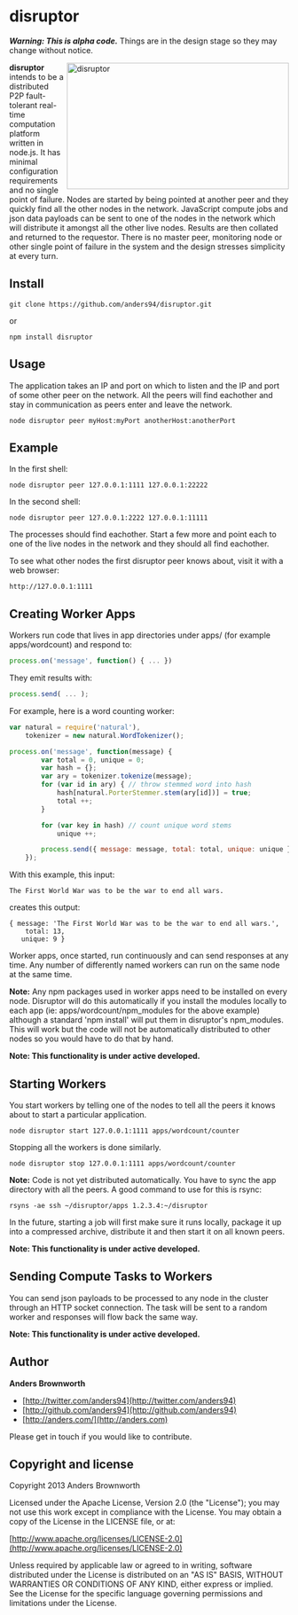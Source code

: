 disruptor
=========

***Warning: This is alpha code.*** Things are in the design stage so they may change without notice.

<img src="http://anders.com/1offs/disruptor.png" width="400" height="228" alt="disruptor" align="right" />

**disruptor** intends to be a distributed P2P fault-tolerant real-time computation platform written in 
node.js. It has minimal configuration requirements and no single point of failure. Nodes are started 
by being pointed at another peer and they quickly find all the other nodes in the network. JavaScript
compute jobs and json data payloads can be sent to one of the nodes in the network which will distribute
it amongst all the other live nodes. Results are then collated and returned to the requestor. There 
is no master peer, monitoring node or other single point of failure in the system and the design 
stresses simplicity at every turn.

Install
-----
    git clone https://github.com/anders94/disruptor.git

or

    npm install disruptor

Usage
-----
The application takes an IP and port on which to listen and the IP and port of some other peer 
on the network. All the peers will find eachother and stay in communication as peers enter and
leave the network.

    node disruptor peer myHost:myPort anotherHost:anotherPort

Example
-------
In the first shell:

    node disruptor peer 127.0.0.1:1111 127.0.0.1:22222

In the second shell:

    node disruptor peer 127.0.0.1:2222 127.0.0.1:11111

The processes should find eachother. Start a few more and point each to one of the live nodes in 
the network and they should all find eachother.

To see what other nodes the first disruptor peer knows about, visit it with a web browser:

    http://127.0.0.1:1111

Creating Worker Apps
--------------------
Workers run code that lives in app directories under apps/ (for example apps/wordcount) and 
respond to:

```javascript
process.on('message', function() { ... }) 
```

They emit results with:

```javascript
process.send( ... );
```

For example, here is a word counting worker:

```javascript
var natural = require('natural'),
    tokenizer = new natural.WordTokenizer();

process.on('message', function(message) {
        var total = 0, unique = 0;
        var hash = {};
        var ary = tokenizer.tokenize(message);
        for (var id in ary) { // throw stemmed word into hash
            hash[natural.PorterStemmer.stem(ary[id])] = true;
            total ++;
        }

        for (var key in hash) // count unique word stems
            unique ++;

        process.send({ message: message, total: total, unique: unique });
    });
```

With this example, this input:
```
The First World War was to be the war to end all wars.
```

creates this output:
```
{ message: 'The First World War was to be the war to end all wars.',
    total: 13,
   unique: 9 }
```

Worker apps, once started, run continuously and can send responses at any time. Any number
of differently named workers can run on the same node at the same time.

**Note:** Any npm packages used in worker apps need to be installed on every node. Disruptor
will do this automatically if you install the modules locally to each app (ie: 
apps/wordcount/npm_modules for the above example) although a standard 'npm install' will put 
them in disruptor's npm_modules. This will work but the code will not be automatically 
distributed to other nodes so you would have to do that by hand.

**Note: This functionality is under active developed.**

Starting Workers
----------------
You start workers by telling one of the nodes to tell all the peers it knows about to start
a particular application.

    node disruptor start 127.0.0.1:1111 apps/wordcount/counter

Stopping all the workers is done similarly.

    node disruptor stop 127.0.0.1:1111 apps/wordcount/counter

**Note:** Code is not yet distributed automatically. You have to sync the app directory with
all the peers. A good command to use for this is rsync:

    rsyns -ae ssh ~/disruptor/apps 1.2.3.4:~/disruptor

In the future, starting a job will first make sure it runs locally, package it up into a 
compressed archive, distribute it and then start it on all known peers.

**Note: This functionality is under active developed.**

Sending Compute Tasks to Workers
--------------------------------
You can send json payloads to be processed to any node in the cluster through an HTTP socket
connection. The task will be sent to a random worker and responses will flow back the same way.

**Note: This functionality is under active developed.**

Author
------
**Anders Brownworth**

+ [http://twitter.com/anders94](http://twitter.com/anders94)
+ [http://github.com/anders94](http://github.com/anders94)
+ [http://anders.com/](http://anders.com)

Please get in touch if you would like to contribute.

Copyright and license
---------------------
Copyright 2013 Anders Brownworth

Licensed under the Apache License, Version 2.0 (the "License"); you may not use this work except 
in compliance with the License. You may obtain a copy of the License in the LICENSE file, or at:

  [http://www.apache.org/licenses/LICENSE-2.0](http://www.apache.org/licenses/LICENSE-2.0)

Unless required by applicable law or agreed to in writing, software distributed under the 
License is distributed on an "AS IS" BASIS, WITHOUT WARRANTIES OR CONDITIONS OF ANY KIND, either 
express or implied. See the License for the specific language governing permissions and
limitations under the License.
